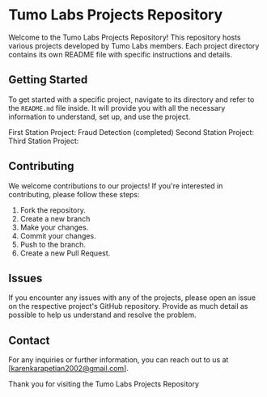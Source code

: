 # Tumo Labs Projects Repository

Welcome to the Tumo Labs Projects Repository! This repository hosts various projects developed by Tumo Labs members. Each project directory contains its own README file with specific instructions and details.

## Getting Started

To get started with a specific project, navigate to its directory and refer to the `README.md` file inside. It will provide you with all the necessary information to understand, set up, and use the project.

First Station Project: Fraud Detection (completed)
Second Station Project:
Third Station Project:

## Contributing

We welcome contributions to our projects! If you're interested in contributing, please follow these steps:
1. Fork the repository.
2. Create a new branch
3. Make your changes.
4. Commit your changes.
5. Push to the branch.
6. Create a new Pull Request.

## Issues

If you encounter any issues with any of the projects, please open an issue on the respective project's GitHub repository. Provide as much detail as possible to help us understand and resolve the problem.

## Contact

For any inquiries or further information, you can reach out to us at [karenkarapetian2002@gmail.com].

Thank you for visiting the Tumo Labs Projects Repository